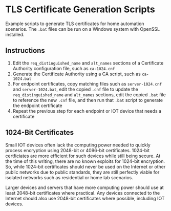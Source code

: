 # TLS Certificate Generation Scripts

Example scripts to generate TLS certificates for home automation scenarios. The `.bat` files can be run on a Windows system with OpenSSL installed.

## Instructions

1. Edit the `req_distinguished_name` and `alt_names` sections of a Certificate Authority configuration file, such as `ca-1024.cnf`
2. Generate the Certificate Authority using a CA script, such as `ca-1024.bat`
3. For endpoint certificates, copy matching files such as `server-1024.cnf` and `server-1024.bat`, edit the copied `.cnf` file to update the `req_distinguished_name` and `alt_names` sections, edit the copied `.bat` file to reference the new `.cnf` file, and then run that `.bat` script to generate the endpoint certificate
4. Repeat the previous step for each endpoint or IOT device that needs a certificate
 
## 1024-Bit Certificates

Small IOT devices often lack the computing power needed to quickly process encryption using 2048-bit or 4096-bit certificates. 1024-bit certficiates are more efficient for such devices while still being secure. At the time of this writing, there are no known exploits for 1024-bit encryption. So, while 1024-bit certificates should never be used on the Internet or other public networks due to public standards, they are still perfectly viable for isolated networks such as residential or home lab scenarios.

Larger devices and servers that have more computing power should use at least 2048-bit certificates where practical. Any devices connected to the Internet should also use 2048-bit certificates where possible, including IOT devices.